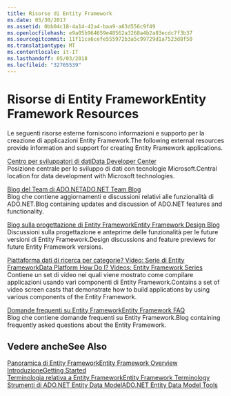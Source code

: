 ```yaml
---
title: Risorse di Entity Framework
ms.date: 03/30/2017
ms.assetid: 0bb04c18-4a14-42a4-baa9-a63d556c9f49
ms.openlocfilehash: e9a05b964659e48562a3268a4b2a83ecdc7f3b37
ms.sourcegitcommit: 11f11ca6cefe555972b3a5c99729d1a7523d8f50
ms.translationtype: MT
ms.contentlocale: it-IT
ms.lasthandoff: 05/03/2018
ms.locfileid: "32765539"
---
```

# <a name="entity-framework-resources"></a><span data-ttu-id="2454a-102">Risorse di Entity Framework</span><span class="sxs-lookup"><span data-stu-id="2454a-102">Entity Framework Resources</span></span>
<span data-ttu-id="2454a-103">Le seguenti risorse esterne forniscono informazioni e supporto per la creazione di applicazioni Entity Framework.</span><span class="sxs-lookup"><span data-stu-id="2454a-103">The following external resources provide information and support for creating Entity Framework applications.</span></span>  
  
 [<span data-ttu-id="2454a-104">Centro per sviluppatori di dati</span><span class="sxs-lookup"><span data-stu-id="2454a-104">Data Developer Center</span></span>](http://go.microsoft.com/fwlink/?LinkId=213876)  
 <span data-ttu-id="2454a-105">Posizione centrale per lo sviluppo di dati con tecnologie Microsoft.</span><span class="sxs-lookup"><span data-stu-id="2454a-105">Central location for data development with Microsoft technologies.</span></span>  
  
 [<span data-ttu-id="2454a-106">Blog del Team di ADO.NET</span><span class="sxs-lookup"><span data-stu-id="2454a-106">ADO.NET Team Blog</span></span>](http://go.microsoft.com/fwlink/?LinkId=91905)  
 <span data-ttu-id="2454a-107">Blog che contiene aggiornamenti e discussioni relativi alle funzionalità di ADO.NET.</span><span class="sxs-lookup"><span data-stu-id="2454a-107">Blog containing updates and discussion of ADO.NET features and functionality.</span></span>  
  
 [<span data-ttu-id="2454a-108">Blog sulla progettazione di Entity Framework</span><span class="sxs-lookup"><span data-stu-id="2454a-108">Entity Framework Design Blog</span></span>](http://go.microsoft.com/fwlink/?LinkId=186888)  
 <span data-ttu-id="2454a-109">Discussioni sulla progettazione e anteprime delle funzionalità per le future versioni di Entity Framework.</span><span class="sxs-lookup"><span data-stu-id="2454a-109">Design discussions and feature previews for future Entity Framework versions.</span></span>  
  
 [<span data-ttu-id="2454a-110">Piattaforma dati di ricerca per categorie? Video: Serie di Entity Framework</span><span class="sxs-lookup"><span data-stu-id="2454a-110">Data Platform How Do I? Videos: Entity Framework Series</span></span>](http://go.microsoft.com/fwlink/?LinkId=124600)  
 <span data-ttu-id="2454a-111">Contiene un set di video nei quali viene mostrato come compilare applicazioni usando vari componenti di Entity Framework.</span><span class="sxs-lookup"><span data-stu-id="2454a-111">Contains a set of video screen casts that demonstrate how to build applications by using various components of the Entity Framework.</span></span>  
  
 [<span data-ttu-id="2454a-112">Domande frequenti su Entity Framework</span><span class="sxs-lookup"><span data-stu-id="2454a-112">Entity Framework FAQ</span></span>](http://go.microsoft.com/fwlink/?LinkID=213877)  
 <span data-ttu-id="2454a-113">Blog che contiene domande frequenti su Entity Framework.</span><span class="sxs-lookup"><span data-stu-id="2454a-113">Blog containing frequently asked questions about the Entity Framework.</span></span>  
  
## <a name="see-also"></a><span data-ttu-id="2454a-114">Vedere anche</span><span class="sxs-lookup"><span data-stu-id="2454a-114">See Also</span></span>  
 [<span data-ttu-id="2454a-115">Panoramica di Entity Framework</span><span class="sxs-lookup"><span data-stu-id="2454a-115">Entity Framework Overview</span></span>](../../../../../docs/framework/data/adonet/ef/overview.md)  
 [<span data-ttu-id="2454a-116">Introduzione</span><span class="sxs-lookup"><span data-stu-id="2454a-116">Getting Started</span></span>](../../../../../docs/framework/data/adonet/ef/getting-started.md)  
 [<span data-ttu-id="2454a-117">Terminologia relativa a Entity Framework</span><span class="sxs-lookup"><span data-stu-id="2454a-117">Entity Framework Terminology</span></span>](../../../../../docs/framework/data/adonet/ef/terminology.md)  
 [<span data-ttu-id="2454a-118">Strumenti di ADO.NET Entity Data Model</span><span class="sxs-lookup"><span data-stu-id="2454a-118">ADO.NET Entity Data Model  Tools</span></span>](http://msdn.microsoft.com/library/91076853-0881-421b-837a-f582f36be527)
